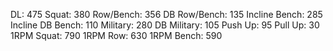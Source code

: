 DL: 475
 Squat: 380
 Row/Bench: 356
 DB Row/Bench: 135
 Incline Bench: 285
 Incline DB Bench: 110
 Military: 280
 DB Military: 105
 Push Up: 95
 Pull Up: 30
 1RPM Squat: 790
 1RPM Row: 630
 1RPM Bench: 590

